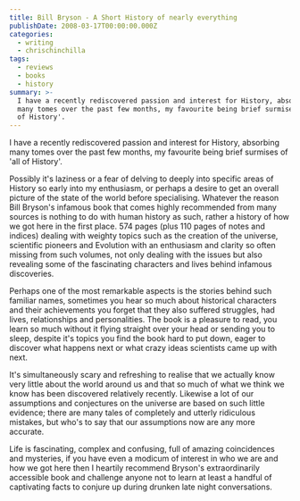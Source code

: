 ```yaml
---
title: Bill Bryson - A Short History of nearly everything
publishDate: 2008-03-17T00:00:00.000Z
categories:
  - writing
  - chrischinchilla
tags:
  - reviews
  - books
  - history
summary: >-
  I have a recently rediscovered passion and interest for History, absorbing
  many tomes over the past few months, my favourite being brief surmises of 'all
  of History'.
---
```


I have a recently rediscovered passion and interest for History, absorbing many tomes over the past few months, my favourite being brief surmises of 'all of History'.

Possibly it's laziness or a fear of delving to deeply into specific areas of History so early into my enthusiasm, or perhaps a desire to get an overall picture of the state of the world before specialising. Whatever the reason Bill Bryson's infamous book that comes highly recommended from many sources is nothing to do with human history as such, rather a history of how we got here in the first place. 574 pages (plus 110 pages of notes and indices) dealing with weighty topics such as the creation of the universe, scientific pioneers and Evolution with an enthusiasm and clarity so often missing from such volumes, not only dealing with the issues but also revealing some of the fascinating characters and lives behind infamous discoveries.

Perhaps one of the most remarkable aspects is the stories behind such familiar names, sometimes you hear so much about historical characters and their achievements you forget that they also suffered struggles, had lives, relationships and personalities. The book is a pleasure to read, you learn so much without it flying straight over your head or sending you to sleep, despite it's topics you find the book hard to put down, eager to discover what happens next or what crazy ideas scientists came up with next.

It's simultaneously scary and refreshing to realise that we actually know very little about the world around us and that so much of what we think we know has been discovered relatively recently. Likewise a lot of our assumptions and conjectures on the universe are based on such little evidence; there are many tales of completely and utterly ridiculous mistakes, but who's to say that our assumptions now are any more accurate.

Life is fascinating, complex and confusing, full of amazing coincidences and mysteries, if you have even a modicum of interest in who we are and how we got here then I heartily recommend Bryson's extraordinarily accessible book and challenge anyone not to learn at least a handful of captivating facts to conjure up during drunken late night conversations.
